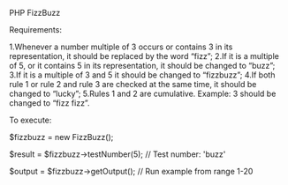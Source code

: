 PHP FizzBuzz

Requirements:

1.Whenever a number multiple of 3 occurs or contains 3 in its representation, it should be replaced by the word “fizz”;
2.If it is a multiple of 5, or it contains 5 in its representation, it should be changed to “buzz”;
3.If it is a multiple of 3 and 5 it should be changed to “fizzbuzz”;
4.If both rule 1 or rule 2 and rule 3 are checked at the same time, it should be changed to “lucky”;
5.Rules 1 and 2 are cumulative. Example: 3 should be changed to “fizz fizz”.

To execute:

$fizzbuzz = new FizzBuzz();

$result = $fizzbuzz->testNumber(5); // Test number: 'buzz'

$output = $fizzbuzz->getOutput(); // Run example from range 1-20
